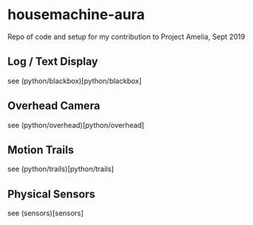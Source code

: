 # housemachine-aura
Repo of code and setup for my contribution to Project Amelia, Sept 2019
## Log / Text Display
see (python/blackbox)[python/blackbox]
## Overhead Camera
see (python/overhead)[python/overhead]
## Motion Trails
see (python/trails)[python/trails]
## Physical Sensors
see (sensors)[sensors]

